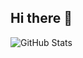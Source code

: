 ## Hi there 👋

![GitHub Stats](https://github-readme-stats.vercel.app/api?username=malgorzataBednarczuk&show_icons=true&theme=radical)

<!--
**malgorzataBednarczuk/malgorzataBednarczuk** is a ✨ _special_ ✨ repository because its `README.md` (this file) appears on your GitHub profile.

Here are some ideas to get you started:

- 🔭 I’m currently working on ...
- 🌱 I’m currently learning ...
- 👯 I’m looking to collaborate on ...
- 🤔 I’m looking for help with ...
- 💬 Ask me about ...
- 📫 How to reach me: ...
- 😄 Pronouns: ...
- ⚡ Fun fact: ...
-->
